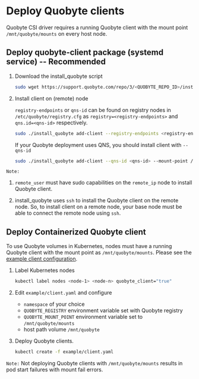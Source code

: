 # Deploy Quobyte clients

Quobyte CSI driver requires a running Quobyte client with the mount point `/mnt/quobyte/mounts` on every host node.

## Deploy quobyte-client package (systemd service) -- **Recommended**

1. Download the install_quobyte script

    ```bash
    sudo wget https://support.quobyte.com/repo/3/<QUOBYTE_REPO_ID>/install_quobyte && sudo chmod +x install_quobyte
    ```

2. Install client on (remote) node

    `registry-endpoints` or `qns-id` can be found on registry nodes in `/etc/quobyte/registry.cfg` as `registry=<registry-endpoints>` and `qns.id=<qns-id>` respectively.

    ```bash
    sudo ./install_quobyte add-client --registry-endpoints <registry-endpoints> --mount-point /mnt/quobyte/mounts --repo-id <QUOBYTE_REPO_ID> [remote_user@remote_ip]
    ```

    If your Quobyte deployment uses QNS, you should install client with `--qns-id`

    ```bash
    sudo ./install_quobyte add-client --qns-id <qns-id> --mount-point /mnt/quobyte/mounts --repo-id <QUOBYTE_REPO_ID> [remote_user@remote_ip]
    ```

`Note:`  

1. `remote_user` must have sudo capabilities on the `remote_ip` node to install Quobyte client.

2. install_quobyte uses `ssh` to install the Quobyte client on the remote node. So, to install client on a remote node,
 your base node must be able to connect the remote node using `ssh`.

## Deploy Containerized Quobyte client

To use Quobyte volumes in Kubernetes, nodes must have a running Quobyte client
 with the mount point as `/mnt/quobyte/mounts`. Please see the
 [example client configuration](https://github.com/quobyte/quobyte-csi/blob/v1.0.1/example/client.yaml).

1. Label Kubernetes nodes

    ```bash
    kubectl label nodes <node-1> <node-n> quobyte_client="true"
    ```

2. Edit `example/client.yaml` and configure

    * `namespace` of your choice
    * `QUOBYTE_REGISTRY` environment variable set with Quobyte registry
    * `QUOBYTE_MOUNT_POINT` environment variable set to `/mnt/quobyte/mounts`
    * host path volume `/mnt/quobyte`  

3. Deploy Quobyte clients.

    ```bash
    kubectl create -f example/client.yaml
    ```

  `Note:` Not deploying Quobyte clients with `/mnt/quobyte/mounts` results in pod start failures with mount fail errors.
